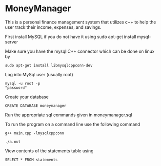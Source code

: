 # MoneyManager
This is a personal finance management system that utilizes c++ to help the user track their income, expenses, and savings.

First install MySQL if you do not have it using 
    sudo apt-get install mysql-server

Make sure you have the mysql C++ connector which can be done on linux by

    sudo apt-get install libmysqlcppconn-dev


Log into MySql user (usually root)

    mysql -u root -p
    "password"

Create your database

    CREATE DATABASE moneymanager

Run the appropriate sql commands given in moneymanager.sql

To run the program on a command line use the following command

    g++ main.cpp -lmysqlcppconn

    ./a.out

View contents of the statements table using 

    SELECT * FROM statements
